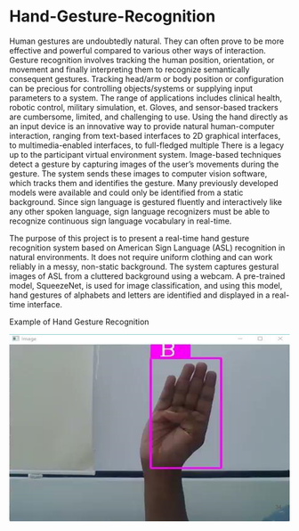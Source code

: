 # Hand-Gesture-Recognition

Human gestures are undoubtedly natural. They can often prove to be more effective and powerful compared to various other ways of interaction. Gesture recognition involves tracking the human position, orientation, or movement and finally interpreting them to recognize semantically consequent gestures. Tracking head/arm or body position or configuration can be precious for controlling objects/systems or supplying input parameters to a system. The range of applications includes clinical health,
robotic control, military simulation, et. Gloves, and sensor-based trackers are cumbersome, limited, and challenging to use. Using the hand directly as an input device
is an innovative way to provide natural human-computer interaction, ranging from text-based interfaces to 2D graphical interfaces, to multimedia-enabled interfaces, to full-fledged multiple There is a legacy up to the participant virtual environment system. Image-based techniques detect a gesture by capturing images of the user’s
movements during the gesture. The system sends these images to computer vision software, which tracks them and identifies the gesture. Many previously developed models were available and could only be identified from a static background. Since sign language is gestured fluently and interactively like any other spoken language, sign language recognizers must be able to recognize continuous sign language vocabulary in real-time.

The purpose of this project is to present a real-time hand gesture recognition system based on American Sign Language (ASL) recognition in natural environments. It does not require uniform clothing and can work reliably in a messy, non-static background. The system captures gestural images of ASL from a cluttered background using a webcam. A pre-trained model, SqueezeNet, is used for image classification, and using this model, hand gestures of alphabets and letters are identified and displayed in a real-time interface.

Example of Hand Gesture Recognition



![alt text](https://github.com/JoanneAnto/Hand-Gesture-Recognition/blob/main/sample1.png?raw=true)
